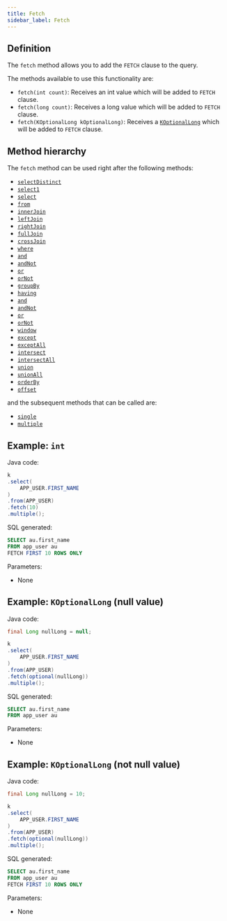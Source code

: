 ```yaml
---
title: Fetch
sidebar_label: Fetch
---
```


## Definition

The `fetch` method allows you to add the `FETCH` clause to the query.

The methods available to use this functionality are:

- `fetch(int count)`: Receives an int value which will be added to `FETCH` clause.
- `fetch(long count)`: Receives a long value which will be added to `FETCH` clause.
- `fetch(KOptionalLong kOptionalLong)`: Receives a [`KOptionalLong`](/docs/misc/kcondition/introduction#2-optional-conditionss) which will be added to `FETCH` clause.

## Method hierarchy

The `fetch` method can be used right after the following methods:

- [`selectDistinct`](/docs/select-statement/select/distinct)
- [`select1`](/docs/select-statement/select/select1)
- [`select`](/docs/select-statement/select/)
- [`from`](/docs/select-statement/from/)
- [`innerJoin`](/docs/select-statement/join/inner-join)
- [`leftJoin`](/docs/select-statement/join/left-join)
- [`rightJoin`](/docs/select-statement/join/right-join)
- [`fullJoin`](/docs/select-statement/join/full-join)
- [`crossJoin`](/docs/select-statement/join/cross-join)
- [`where`](/docs/select-statement/where/)
- [`and`](/docs/select-statement/where/and)
- [`andNot`](/docs/select-statement/where/and-not)
- [`or`](/docs/select-statement/where/or)
- [`orNot`](/docs/select-statement/where/or-not)
- [`groupBy`](/docs/select-statement/group-by/)
- [`having`](/docs/select-statement/having/)
- [`and`](/docs/select-statement/having/and)
- [`andNot`](/docs/select-statement/having/and-not)
- [`or`](/docs/select-statement/having/or)
- [`orNot`](/docs/select-statement/having/or-not)
- [`window`](/docs/select-statement/window/)
- [`except`](/docs/select-statement/combining/except)
- [`exceptAll`](/docs/select-statement/combining/except-all)
- [`intersect`](/docs/select-statement/combining/intersect)
- [`intersectAll`](/docs/select-statement/combining/intersect-all)
- [`union`](/docs/select-statement/combining/union)
- [`unionAll`](/docs/select-statement/combining/union-all)
- [`orderBy`](/docs/select-statement/order-by/)
- [`offset`](/docs/select-statement/offset)

and the subsequent methods that can be called are:

- [`single`](/docs/select-statement/select/)
- [`multiple`](/docs/select-statement/select/)

## Example: `int`

Java code:

```java
k
.select(
    APP_USER.FIRST_NAME
)
.from(APP_USER)
.fetch(10)
.multiple();
```

SQL generated:

```sql
SELECT au.first_name
FROM app_user au
FETCH FIRST 10 ROWS ONLY
```

Parameters:

- None

## Example: `KOptionalLong` (null value)

Java code:

```java
final Long nullLong = null;

k
.select(
    APP_USER.FIRST_NAME
)
.from(APP_USER)
.fetch(optional(nullLong))
.multiple();
```

SQL generated:

```sql
SELECT au.first_name
FROM app_user au
```

Parameters:

- None

## Example: `KOptionalLong` (not null value)

Java code:

```java
final Long nullLong = 10;

k
.select(
    APP_USER.FIRST_NAME
)
.from(APP_USER)
.fetch(optional(nullLong))
.multiple();
```

SQL generated:

```sql
SELECT au.first_name
FROM app_user au
FETCH FIRST 10 ROWS ONLY
```

Parameters:

- None